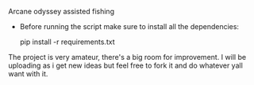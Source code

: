 ﻿Arcane odyssey assisted fishing


- Before running the script make sure to install all the dependencies:

    pip install -r requirements.txt


The project is very amateur, there's a big room for improvement. I will be uploading as i get new ideas but feel free to fork it and do whatever yall want with it.
